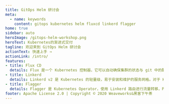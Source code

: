 ```yaml
---
title: GitOps Helm 研讨会
meta:
  - name: keywords
    content: gitops kubernetes helm fluxcd linkerd flagger
home: true
sidebar: auto
heroImage: /gitops-helm-workshop.png
heroText: Kubernetes的渐进式交付
tagline: 欢迎来到 GitOps Helm 研讨会
actionText: 快速上手 →
actionLink: /intro/
features:
- title: Flux CD
  details: Flux 是一个 Kubernetes 控制器，它可以自动确保集群的状态与 git 中的配置匹配。Helm Operator 是Kubernetes CRD 控制器，用于管理 Helm 发布生命周期。
- title: Linkerd
  details: Linkerd v2 是 Kubernetes 的轻量级，易于安装和维护的服务网格。对于 HTTP 和 gRPC 应用程序，Linkerd 使用零配置自动启用负载平衡，跟踪，Prometheus 指标和 mTLS。
- title: Flagger
  details: Flagger 是 Kubernetes Operator，使用 Linkerd 路由进行流量转移，Prometheus 指标进行金丝雀分析和 Helm 进行测试，从而自动促进金丝雀部署的升级。
footer: Apache License 2.0 | Copyright © 2020 Weaveworks&黑客下午茶
---
```

